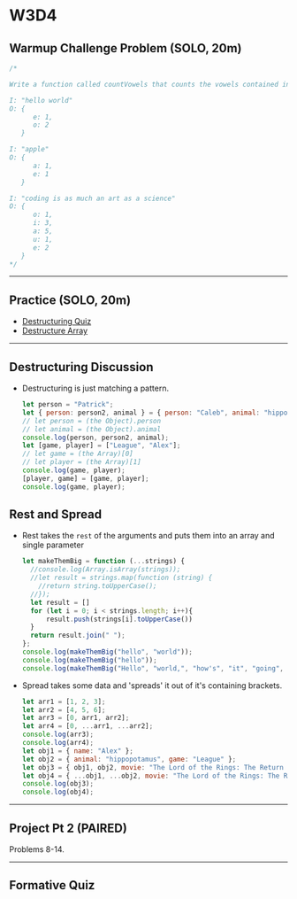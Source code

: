 # W3D4

## Warmup Challenge Problem (SOLO, 20m)

```js
/*

Write a function called countVowels that counts the vowels contained in an input string. Store the count of each vowel individually in an object. The key should be the vowels with the count being the value contained at the key.

I: "hello world"
O: {
      e: 1,
      o: 2
   }

I: "apple"
O: {
      a: 1,
      e: 1
   }

I: "coding is as much an art as a science"
O: {
      o: 1,
      i: 3,
      a: 5,
      u: 1,
      e: 2
   }
*/
```

---

## Practice (SOLO, 20m)

- [Destructuring Quiz]
- [Destructure Array]

---

## Destructuring Discussion

- Destructuring is just matching a pattern.

  ```js
  let person = "Patrick";
  let { person: person2, animal } = { person: "Caleb", animal: "hippopotamus" };
  // let person = (the Object).person
  // let animal = (the Object).animal
  console.log(person, person2, animal);
  let [game, player] = ["League", "Alex"];
  // let game = (the Array)[0]
  // let player = (the Array)[1]
  console.log(game, player);
  [player, game] = [game, player];
  console.log(game, player);
  ```

## Rest and Spread

- Rest takes the `rest` of the arguments and puts them into an array and single parameter

  ```js
  let makeThemBig = function (...strings) {
    //console.log(Array.isArray(strings));
    //let result = strings.map(function (string) {
      //return string.toUpperCase();
    //});
	let result = []
	for (let i = 0; i < strings.length; i++){
		result.push(strings[i].toUpperCase())
	}
    return result.join(" ");
  };
  console.log(makeThemBig("hello", "world"));
  console.log(makeThemBig("hello"));
  console.log(makeThemBig("Hello", "world,", "how's", "it", "going", "today?"));
  ```

- Spread takes some data and 'spreads' it out of it's containing brackets.

  ```js
  let arr1 = [1, 2, 3];
  let arr2 = [4, 5, 6];
  let arr3 = [0, arr1, arr2];
  let arr4 = [0, ...arr1, ...arr2];
  console.log(arr3);
  console.log(arr4);
  let obj1 = { name: "Alex" };
  let obj2 = { animal: "hippopotamus", game: "League" };
  let obj3 = { obj1, obj2, movie: "The Lord of the Rings: The Return of the King " };
  let obj4 = { ...obj1, ...obj2, movie: "The Lord of the Rings: The Return of the King " };
  console.log(obj3);
  console.log(obj4);
  ```

---

## Project Pt 2 (PAIRED)

Problems 8-14.

---

## Formative Quiz

[destructuring quiz]: https://open.appacademy.io/learn/js-py---pt-feb-2022-online/week-3---node--pair-programming--pojo--adv--arrays/destructuring-quiz
[destructure array]:https://open.appacademy.io/learn/js-py---pt-feb-2022-online/week-3---node--pair-programming--pojo--adv--arrays/destructure-array
